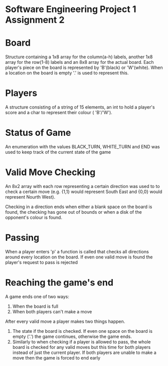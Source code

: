 # Software Engineering Project 1 Assignment 2 #


# Board
Structure containing a 1x8 array for the column(a-h) labels, another 1x8 array for the row(1-8) labels and an 8x8 array for the actual board.
Each player's piece on the board is represented by 'B'(black) or 'W'(white).
When a location on the board is empty '.' is used to represent this.

# Players
A structure consisting of a string of 15 elements, an int to hold a player's score and a char to represent their colour ( 'B'/'W').

# Status of Game
An enumeration with the values BLACK_TURN, WHITE_TURN and END was used to keep track of the current state of the game

# Valid Move Checking 
An 8x2 array with each row representing a certain direction was used to to check a certain move (e.g. {1,1} would represent South East and {0,0} would represent Nourth West).

Checking in a direction ends when either a blank space on the board is found, the checking has gone out of bounds or when a disk of the opponent's colour is found.

# Passing
When a player enters 'p' a function is called that checks all directions around every location on the board. If even one valid move is found the player's request to pass is rejected

# Reaching the game's end
A game ends one of two ways:
1. When the board is full
2. When both players can't make a move

After every valid move a player makes two things happen.
1. The state if the board is checked. If even one space on the board is empty ('.') the game continues, otherwise the game ends.
2. Similarly to when checking if a player is allowed to pass, the whole board is checked for any valid moves but this time for both players instead of just the current player. If both players are unable to make a move then the game is forced to end early




